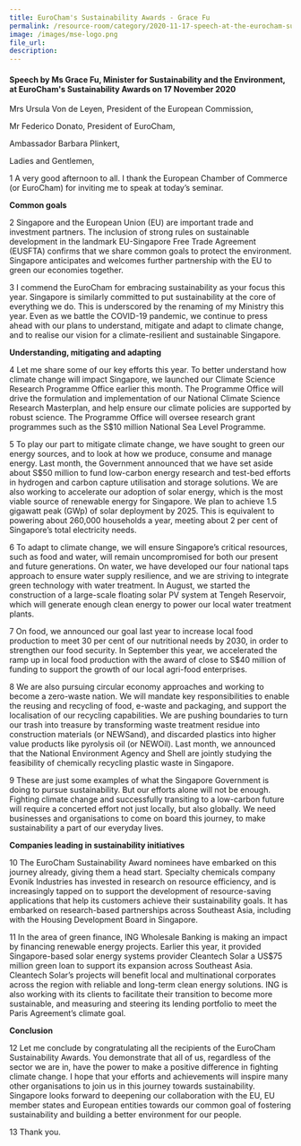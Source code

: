```yaml
---  
title: EuroCham's Sustainability Awards - Grace Fu  
permalink: /resource-room/category/2020-11-17-speech-at-the-eurocham-sustainability-awards/  
image: /images/mse-logo.png   
file_url:  
description:  
---  
```


#### Speech by Ms Grace Fu, Minister for Sustainability and the Environment, at EuroCham's Sustainability Awards on 17 November 2020  

Mrs Ursula Von de Leyen, President of the European Commission,  

Mr Federico Donato, President of EuroCham,  

Ambassador Barbara Plinkert,  

Ladies and Gentlemen,  

1 A very good afternoon to all. I thank the European Chamber of Commerce (or EuroCham) for inviting me to speak at today’s seminar.  

**Common goals**  

2 Singapore and the European Union (EU) are important trade and investment partners. The inclusion of strong rules on sustainable development in the landmark EU-Singapore Free Trade Agreement (EUSFTA) confirms that we share common goals to protect the environment. Singapore anticipates and welcomes further partnership with the EU to green our economies together.  

3 I commend the EuroCham for embracing sustainability as your focus this year. Singapore is similarly committed to put sustainability at the core of everything we do. This is underscored by the renaming of my Ministry this year. Even as we battle the COVID-19 pandemic, we continue to press ahead with our plans to understand, mitigate and adapt to climate change, and to realise our vision for a climate-resilient and sustainable Singapore.  

**Understanding, mitigating and adapting**  

4 Let me share some of our key efforts this year. To better understand how climate change will impact Singapore, we launched our Climate Science Research Programme Office earlier this month. The Programme Office will drive the formulation and implementation of our National Climate Science Research Masterplan, and help ensure our climate policies are supported by robust science. The Programme Office will oversee research grant programmes such as the S$10 million National Sea Level Programme.  

5 To play our part to mitigate climate change, we have sought to green our energy sources, and to look at how we produce, consume and manage energy. Last month, the Government announced that we have set aside about S$50 million to fund low-carbon energy research and test-bed efforts in hydrogen and carbon capture utilisation and storage solutions. We are also working to accelerate our adoption of solar energy, which is the most viable source of renewable energy for Singapore. We plan to achieve 1.5 gigawatt peak (GWp) of solar deployment by 2025. This is equivalent to powering about 260,000 households a year, meeting about 2 per cent of Singapore’s total electricity needs.  

6 To adapt to climate change, we will ensure Singapore’s critical resources,  such as food and water, will remain uncompromised for both our present and future generations. On water, we have developed our four national taps approach to ensure water supply resilience, and we are striving to integrate green technology with water treatment. In August, we started the construction of a large-scale floating solar PV system at Tengeh Reservoir, which will generate enough clean energy to power our local water treatment plants.  

7  On food, we announced our goal last year to increase local food production to meet 30 per cent of our nutritional needs by 2030, in order to strengthen our food security. In September this year, we accelerated the ramp up in local food production with the award of close to S$40 million of funding to support the growth of our local agri-food enterprises.  

8 We are also pursuing circular economy approaches and working to become a zero-waste nation. We will mandate key responsibilities to enable the reusing and recycling of food, e-waste and packaging, and support the localisation of our recycling capabilities. We are pushing boundaries to turn our trash into treasure by transforming waste treatment residue into construction materials (or NEWSand), and discarded plastics into higher value products like pyrolysis oil (or NEWOil). Last month, we announced that the National Environment Agency and Shell are jointly studying the feasibility of chemically recycling plastic waste in Singapore.  

9 These are just some examples of what the Singapore Government is doing to pursue sustainability. But our efforts alone will not be enough. Fighting climate change and successfully transiting to a low-carbon future will require a concerted effort not just locally, but also globally. We need businesses and organisations to come on board this journey, to make sustainability a part of our everyday lives.  

**Companies leading in sustainability initiatives**  

10 The EuroCham Sustainability Award nominees have embarked on this journey already, giving them a head start. Specialty chemicals company Evonik Industries has invested in research on resource efficiency, and is increasingly tapped on to support the development of resource-saving applications that help its customers achieve their sustainability goals. It has embarked on research-based partnerships across Southeast Asia, including with the Housing Development Board in Singapore.  

11 In the area of green finance, ING Wholesale Banking is making an impact by financing renewable energy projects. Earlier this year, it provided Singapore-based solar energy systems provider Cleantech Solar a US$75 million green loan to support its expansion across Southeast Asia. Cleantech Solar’s projects will benefit local and multinational corporates across the region with reliable and long-term clean energy solutions. ING is also working with its clients to facilitate their transition to become more sustainable, and measuring and steering its lending portfolio to meet the Paris Agreement’s climate goal.  

**Conclusion**  

12 Let me conclude by congratulating all the recipients of the EuroCham Sustainability Awards. You demonstrate that all of us, regardless of the sector we are in, have the power to make a positive difference in fighting climate change. I hope that your efforts and achievements will inspire many other organisations to join us in this journey towards sustainability. Singapore looks forward to deepening our collaboration with the EU, EU member states and European entities towards our common goal of fostering sustainability and building a better environment for our people.  

13 Thank you.  

